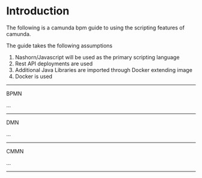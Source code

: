 # Introduction

The following is a camunda bpm guide to using the scripting features of camunda.


The guide takes the following assumptions

1. Nashorn/Javascript will be used as the primary scripting language
1. Rest API deployments are used
1. Additional Java Libraries are imported through Docker extending image
1. Docker is used


----

BPMN

...


----

DMN

...


----

CMMN

...

---